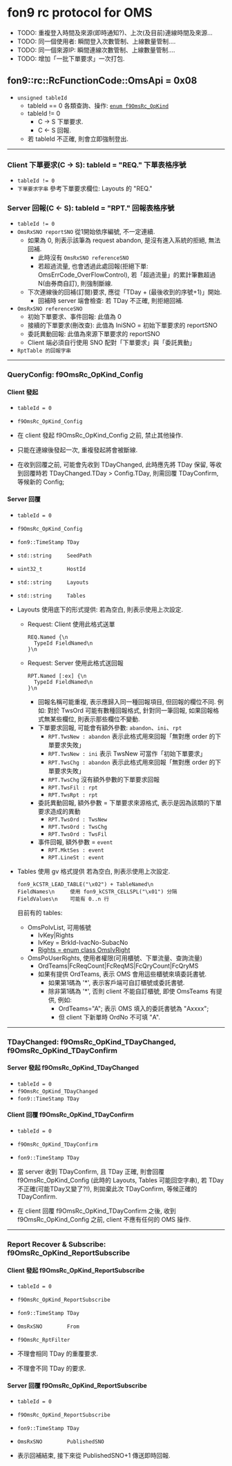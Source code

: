 ﻿fon9 rc protocol for OMS
========================

* TODO: 重複登入時間及來源(即時通知?)、上次(及目前)連線時間及來源...
* TODO: 同一個使用者: 瞬間登入次數管制、上線數量管制....
* TODO: 同一個來源IP: 瞬間連線次數管制、上線數量管制....
* TODO: 增加「一批下單要求」一次打包.


## fon9::rc::RcFunctionCode::OmsApi = 0x08
* `unsigned tableId`
  * tableId == 0 各類查詢、操作: [`enum f9OmsRc_OpKind`](OmsRc.h)
  * tableId != 0
    * C -> S 下單要求.
    * C <- S 回報.
  * 若 tableId 不正確, 則會立即強制登出.

---------------------------------------

### Client 下單要求(C -> S): tableId = "REQ." 下單表格序號
* `tableId != 0`
* `下單要求字串` 參考下單要求欄位: Layouts 的 "REQ."

### Server 回報(C <- S): tableId = "RPT." 回報表格序號
* `tableId != 0`
* `OmsRxSNO reportSNO`  從1開始依序編號, 不一定連續.
  * 如果為 0, 則表示該筆為 request abandon, 是沒有進入系統的拒絕, 無法回補.
    * 此時沒有 `OmsRxSNO referenceSNO`
    * 若超過流量, 也會透過此處回報(拒絕下單: OmsErrCode_OverFlowControl),
      若「超過流量」的累計筆數超過 N(由券商自訂), 則強制斷線.
  * 下次連線後的回補(訂閱)要求, 應從「TDay + (最後收到的序號+1)」開始.
    * 回補時 server 端會檢查: 若 TDay 不正確, 則拒絕回補.
* `OmsRxSNO referenceSNO`
  * 初始下單要求、事件回報: 此值為 0
  * 接續的下單要求(刪改查): 此值為 IniSNO = 初始下單要求的 reportSNO
  * 委託異動回報: 此值為來源下單要求的 reportSNO
  * Client 端必須自行使用 SNO 配對「下單要求」與「委託異動」
* `RptTable 的回報字串`

---------------------------------------

### QueryConfig: f9OmsRc_OpKind_Config
#### Client 發起
* `tableId = 0`
* `f9OmsRc_OpKind_Config`

* 在 client 發起 f9OmsRc_OpKind_Config 之前, 禁止其他操作.
* 只能在連線後發起一次, 重複發起將會被斷線.
* 在收到回覆之前, 可能會先收到 TDayChanged, 此時應先將 TDay 保留,
  等收到回覆時若 TDayChanged.TDay > Config.TDay, 則需回覆 TDayConfirm, 等候新的 Config;

#### Server 回覆
* `tableId = 0`
* `f9OmsRc_OpKind_Config`
* `fon9::TimeStamp TDay`
* `std::string     SeedPath`
* `uint32_t        HostId`
* `std::string     Layouts`
* `std::string     Tables`

* Layouts 使用底下的形式提供:
  若為空白, 則表示使用上次設定.
  * Request: Client 使用此格式送單
    ```
    REQ.Named {\n
      TypeId FieldNamed\n
    }\n
    ```
  * Request: Server 使用此格式送回報
    ```
    RPT.Named [:ex] {\n
      TypeId FieldNamed\n
    }\n
    ```
    * 回報名稱可能重複, 表示應歸入同一種回報項目, 但回報的欄位不同.
      例如: 對於 TwsOrd 可能有數種回報格式, 針對同一筆回報,
           如果回報格式無某些欄位, 則表示那些欄位不變動.
    * 下單要求回報, 可能會有額外參數: `abandon`、`ini`、`rpt`
      * `RPT.TwsNew : abandon`   表示此格式用來回報「無對應 order 的下單要求失敗」
      * `RPT.TwsNew : ini`       表示 TwsNew 可當作「初始下單要求」
      * `RPT.TwsChg : abandon`   表示此格式用來回報「無對應 order 的下單要求失敗」
      * `RPT.TwsChg`             沒有額外參數的下單要求回報
      * `RPT.TwsFil : rpt`
      * `RPT.TwsRpt : rpt`
    * 委託異動回報, 額外參數 = 下單要求來源格式, 表示是因為該類的下單要求造成的異動
      * `RPT.TwsOrd : TwsNew`
      * `RPT.TwsOrd : TwsChg`
      * `RPT.TwsOrd : TwsFil`
    * 事件回報, 額外參數 = `event`
      * `RPT.MktSes : event`
      * `RPT.LineSt : event`

* Tables 使用 gv 格式提供
  若為空白, 則表示使用上次設定.
  ```
  fon9_kCSTR_LEAD_TABLE("\x02") + TableNamed\n
  FieldNames\n     使用 fon9_kCSTR_CELLSPL("\x01") 分隔
  FieldValues\n    可能有 0..n 行
  ```
  目前有的 tables:
  * OmsPoIvList, 可用帳號
    * IvKey|Rights
    * IvKey = BrkId-IvacNo-SubacNo
    * [Rights = enum class OmsIvRight](OmsPoIvList.hpp)
  * OmsPoUserRights, 使用者權限(可用櫃號、下單流量、查詢流量)
    * OrdTeams|FcReqCount|FcReqMS|FcQryCount|FcQryMS
    * 如果有提供 OrdTeams, 表示 OMS 會用這些櫃號來填委託書號.
      * 如果第1碼為 '*', 表示客戶端可自訂櫃號或委託書號.
      * 除非第1碼為 '*', 否則 client 不能自訂櫃號, 即使 OmsTeams 有提供, 例如:
        * OrdTeams="A"; 表示 OMS 填入的委託書號為 "Axxxx";
        * 但 client 下新單時 OrdNo 不可填 "A".

---------------------------------------

### TDayChanged: f9OmsRc_OpKind_TDayChanged, f9OmsRc_OpKind_TDayConfirm
#### Server 發起 f9OmsRc_OpKind_TDayChanged
* `tableId = 0`
* `f9OmsRc_OpKind_TDayChanged`
* `fon9::TimeStamp TDay`

#### Client 回覆 f9OmsRc_OpKind_TDayConfirm
* `tableId = 0`
* `f9OmsRc_OpKind_TDayConfirm`
* `fon9::TimeStamp TDay`

* 當 server 收到 TDayConfirm, 且 TDay 正確,
  則會回覆 f9OmsRc_OpKind_Config (此時的 Layouts, Tables 可能回空字串),
  若 TDay 不正確(可能TDay又變了?!), 則拋棄此次 TDayConfirm, 等候正確的 TDayConfirm.
* 在 client 回覆 f9OmsRc_OpKind_TDayConfirm 之後, 收到 f9OmsRc_OpKind_Config 之前,
  client 不應有任何的 OMS 操作.

---------------------------------------

### Report Recover & Subscribe: f9OmsRc_OpKind_ReportSubscribe
#### Client 發起 f9OmsRc_OpKind_ReportSubscribe
* `tableId = 0`
* `f9OmsRc_OpKind_ReportSubscribe`
* `fon9::TimeStamp TDay`
* `OmsRxSNO        From`
* `f9OmsRc_RptFilter`

* 不理會相同 TDay 的重覆要求.
* 不理會不同 TDay 的要求.

#### Server 回覆 f9OmsRc_OpKind_ReportSubscribe
* `tableId = 0`
* `f9OmsRc_OpKind_ReportSubscribe`
* `fon9::TimeStamp TDay`
* `OmsRxSNO        PublishedSNO`

* 表示回補結束, 接下來從 PublishedSNO+1 傳送即時回報.
